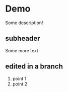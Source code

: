 # Demo

Some description!

## subheader

Some more text

## edited in a branch

1. point 1
2. point 2
